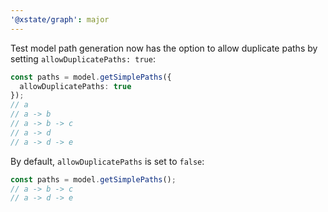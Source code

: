 ```yaml
---
'@xstate/graph': major
---
```


Test model path generation now has the option to allow duplicate paths by setting `allowDuplicatePaths: true`:

```ts
const paths = model.getSimplePaths({
  allowDuplicatePaths: true
});
// a
// a -> b
// a -> b -> c
// a -> d
// a -> d -> e
```

By default, `allowDuplicatePaths` is set to `false`:

```ts
const paths = model.getSimplePaths();
// a -> b -> c
// a -> d -> e
```

